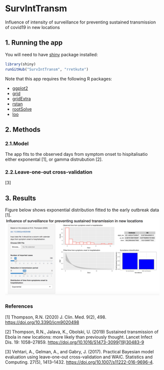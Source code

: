 # SurvIntTransm
Influence of intensity of surveillance for preventing sustained transmission of covid19 in new locations

## 1. Running the app
You will need to have [shiny](https://www.r-project.org/nosvn/pandoc/shiny.html) package installed:
```r
library(shiny)
runGitHub("SurvIntTransm", "rretkute")
```
Note that this app requires the following R packages:
* [ggplot2](https://ggplot2.tidyverse.org/)
* [grid](https://www.rdocumentation.org/packages/grid/versions/3.6.2)
* [gridExtra](https://cran.r-project.org/web/packages/gridExtra/index.html) 
* [rstan](https://github.com/stan-dev/rstan/wiki/RStan-Getting-Started)
* [rootSolve](https://cran.r-project.org/web/packages/rootSolve/index.html)
* [loo](https://cran.r-project.org/web/packages/loo/index.html)

## 2. Methods
###  2.1.Model 
The app fits to the observed days from symptom onset to hispitalisatio either exponental [1], or gamma distrubution [2].

###  2.2.Leave-one-out cross-validation  
[3]

## 3. Results
Figure below shows exponential distribution fitted to the early outbreak data [1].
![](figure/Image_app.png)

### References
[1]  Thompson, R.N. (2020) J. Clin. Med.  9(2), 498. https://doi.org/10.3390/jcm9020498 

[2] Thompson, R.N., Jalava, K., Obolski, U. (2019) Sustained transmission of Ebola in new locations: more likely than previously thought. Lancet Infect Dis. 19: 1058–27859. https://doi.org/10.1016/S1473-3099(19)30483-9

[3] Vehtari, A., Gelman, A., and Gabry, J. (2017). Practical Bayesian model evaluation using leave-one-out cross-validation and WAIC. Statistics and Computing. 27(5), 1413–1432. https://doi.org/10.1007/s11222-016-9696-4.

